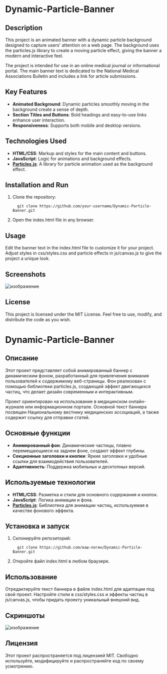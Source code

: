# Dynamic-Particle-Banner

## Description
This project is an animated banner with a dynamic particle background designed to capture users' attention on a web page. The background uses the particles.js library to create a moving particle effect, giving the banner a modern and interactive feel.

The project is intended for use in an online medical journal or informational portal. The main banner text is dedicated to the National Medical Associations Bulletin and includes a link for article submissions.

## Key Features
- **Animated Background**: Dynamic particles smoothly moving in the background create a sense of depth.
- **Section Titles and Buttons**: Bold headings and easy-to-use links enhance user interaction.
- **Responsiveness**: Supports both mobile and desktop versions.

## Technologies Used
- **HTML/CSS**: Markup and styles for the main content and buttons.
- **JavaScript**: Logic for animations and background effects.
- **[Particles.js](https://vincentgarreau.com/particles.js/)**: A library for particle animation used as the background effect.

## Installation and Run
1. Clone the repository:

         git clone https://github.com/your-username/Dynamic-Particle-Banner.git
   
2. Open the index.html file in any browser.

## Usage
  Edit the banner text in the index.html file to customize it for your project.
  Adjust styles in css/styles.css and particle effects in js/canvas.js to give the project a unique look.

## Screenshots
![изображение](https://github.com/user-attachments/assets/d12b7692-184e-4cee-b058-0149600efe86)


## License
This project is licensed under the MIT License. Feel free to use, modify, and distribute the code as you wish.

# Dynamic-Particle-Banner

## Описание
Этот проект представляет собой анимированный баннер с динамическим фоном, разработанный для привлечения внимания пользователей к содержимому веб-страницы. Фон реализован с помощью библиотеки particles.js, создающей эффект двигающихся частиц, что делает дизайн современным и интерактивным.

Проект ориентирован на использование в медицинском онлайн-журнале или информационном портале. Основной текст баннера посвящен Национальному вестнику медицинских ассоциаций, а также содержит ссылку для отправки статей.

## Основные функции
- **Анимированный фон**: Динамические частицы, плавно перемещающиеся на заднем фоне, создают эффект глубины.
- **Секционные заголовки и кнопки**: Яркие заголовки и удобные ссылки для взаимодействия пользователей.
- **Адаптивность**: Поддержка мобильных и десктопных версий.

## Используемые технологии
- **HTML/CSS**: Разметка и стили для основного содержания и кнопок.
- **JavaScript**: Логика анимации и фона.
- **[Particles.js](https://vincentgarreau.com/particles.js/)**: Библиотека для анимации частиц, используемая в качестве фонового эффекта.

## Установка и запуск
1. Склонируйте репозиторий:
   
         git clone https://github.com/ваш-логин/Dynamic-Particle-Banner.git

3. Откройте файл index.html в любом браузере.

## Использование
  Отредактируйте текст баннера в файле index.html для адаптации под свой проект.
  Настройте стили в css/styles.css и эффекты частиц в js/canvas.js, чтобы придать проекту уникальный внешний вид.

## Скриншоты
![изображение](https://github.com/user-attachments/assets/d12b7692-184e-4cee-b058-0149600efe86)

## Лицензия
Этот проект распространяется под лицензией MIT. Свободно используйте, модифицируйте и распространяйте код по своему усмотрению. 
